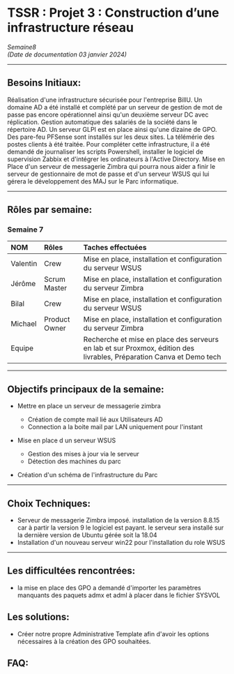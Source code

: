 # TSSR : Projet 3 : Construction d’une infrastructure réseau

_Semaine8_  
_(Date de documentation 03 janvier 2024)_
________


## **Besoins Initiaux:**

Réalisation d'une infrastructure sécurisée pour l'entreprise BillU. Un domaine AD a été installé et complété par un serveur de gestion de mot de passe pas encore opérationnel ainsi qu'un deuxième serveur DC avec réplication. Gestion automatique des salariés de la société dans le répertoire AD. Un serveur GLPI est en place ainsi qu'une dizaine de GPO. Des pare-feu PFSense sont installés sur les deux sites. La télémérie des postes clients à été traitée. Pour compléter cette infrastructure, il a été demandé de journaliser les scripts Powershell, installer le logiciel de supervision Zabbix et d'intégrer les ordinateurs à l'Active Directory. Mise en Place d'un serveur de messagerie Zimbra qui pourra nous aider a finir le serveur de gestionnaire de mot de passe et d'un serveur WSUS qui lui gérera le développement des MAJ sur le Parc informatique. 
_________
## **Rôles par semaine:**

### Semaine 7 
| NOM | Rôles | Taches effectuées |
| :-- |:----- | :---------- |
| Valentin | Crew |  Mise en place, installation et configuration du serveur WSUS|
| Jérôme  | Scrum Master | Mise en place, installation et configuration du serveur Zimbra |
| Bilal | Crew | Mise en place, installation et configuration du serveur WSUS |
| Michael | Product Owner | Mise en place, installation et configuration du serveur Zimbra |
| Equipe |  | Recherche et mise en place des serveurs en lab et sur Proxmox, édition des livrables, Préparation Canva et Demo tech |

__________

## **Objectifs principaux de la semaine:**

- Mettre en place un serveur de messagerie zimbra
	- Création de compte mail lié aux Utilisateurs AD
	- Connection a la boite mail par LAN uniquement pour l'instant

 
- Mise en place d un serveur WSUS
	- Gestion des mises à jour via le serveur 
	- Détection des machines du parc

- Création d'un schéma de l'infrastructure du Parc
____________      


## **Choix Techniques:**

- Serveur de messagerie Zimbra imposé. installation de la version 8.8.15 car à partir la version 9 le logiciel est payant. le serveur sera installé sur la dernière version de Ubuntu gérée soit la 18.04
- Installation d'un nouveau serveur win22 pour l'installation du role WSUS  
________________


## **Les difficultées rencontrées:** 

- la mise en place des GPO a demandé d'importer les paramètres manquants des paquets admx et adml à placer dans le fichier SYSVOL 

## **Les solutions:** 

- Créer notre propre Administrative Template afin d'avoir les options nécessaires à la création des GPO souhaitées.

## **FAQ:**
